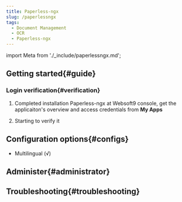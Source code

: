 ```yaml
---
title: Paperless-ngx
slug: /paperlessngx
tags:
  - Document Management
  - OCR
  - Paperless-ngx
---
```


import Meta from './_include/paperlessngx.md';

<Meta name="meta" />

## Getting started{#guide}

### Login verification{#verification}

1. Completed installation Paperless-ngx at Websoft9 console, get the applicaiton's overview and access credentials from **My Apps**  

2. Starting to verify it

## Configuration options{#configs}

- Multilingual (√)

## Administer{#administrator}

## Troubleshooting{#troubleshooting}